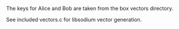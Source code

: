 The keys for Alice and Bob are taken from the box vectors directory.

See included vectors.c for libsodium vector generation.

